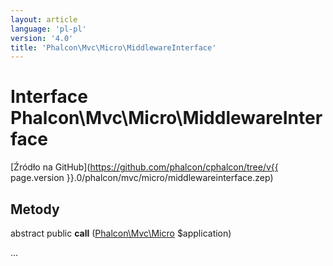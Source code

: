 ```yaml
---
layout: article
language: 'pl-pl'
version: '4.0'
title: 'Phalcon\Mvc\Micro\MiddlewareInterface'
---
```

# Interface **Phalcon\Mvc\Micro\MiddlewareInterface**

[Źródło na GitHub](https://github.com/phalcon/cphalcon/tree/v{{ page.version }}.0/phalcon/mvc/micro/middlewareinterface.zep)

## Metody

abstract public **call** ([Phalcon\Mvc\Micro](Phalcon_Mvc_Micro) $application)

...